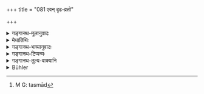+++
title = "081 एवन् दृढ-व्रतो"

+++

<details><summary>गङ्गानथ-मूलानुवादः</summary>

He who remains thus firm in his vow, always chaste and with concentrated mind, shakes off the sin of Brāhmaṇa-slaying, on the completion of the twelfth year.—(81)
</details>

<details><summary>मेधातिथिः</summary>

अस्माद्[^१११] वचनाद् आद्यशेषम् उत्क्रान्तं विज्ञायते । **दृढव्रत** इति, **समाहित** इति च पादपूरणे पदे । उपसंहारो ऽयं पूर्वस्य ॥ ११.८१ ॥


[^१११]:
     M G: tasmād
</details>

<details><summary>गङ्गानथ-भाष्यानुवादः</summary>

This shows that the subject of the ‘Twelve-year Penance’ started (in 73), ends here.

‘*Firm in his vow* and *with concentrated mind*,’ these two terms only serve to fill up the metre.

This verse sums up what has gone before.—(81)
</details>

<details><summary>गङ्गानथ-टिप्पन्यः</summary>

This verse is quoted in *Mitākṣarā* (3.244) as summing up the ‘twelve years’ penance.
</details>

<details><summary>गङ्गानथ-तुल्य-वाक्यानि</summary>

**(verses 11.72-86)**

See Comparative notes for [Verse 11.72].
</details>

<details><summary>Bühler</summary>

082	He who thus (remains) always firm in his vow, chaste, and of concentrated mind, removes after the lapse of twelve years (the guilt of) slaying a Brahmana.
</details>
